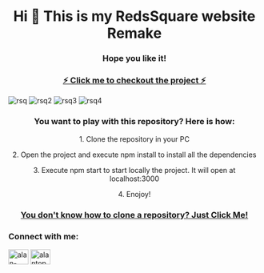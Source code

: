 <h1 align="center">Hi 👋 This is my RedsSquare website Remake</h1>
<h3 align="center">Hope you like it!</h3>

<a href="https://rsq-alantopczylo.vercel.app/" target="_blank"><h3 align="center">⚡ Click me to checkout the project ⚡</h3></a>

<img alt="rsq" src="https://i.postimg.cc/wxnMPBCc/rsq-remake.jpg">
<img alt="rsq2" src="https://i.postimg.cc/YSXqx2NF/rsq-remake2.png">
<img alt="rsq3" src="https://i.postimg.cc/W1w4hwhX/rsq-remakeresp.jpg">
<img alt="rsq4" src="https://i.postimg.cc/NjcMszfK/rsq-remakeresp2.png">

<h3 align="center">You want to play with this repository? Here is how: </h3>
<p align="center">1. Clone the repository in your PC </p>
<p align="center">2. Open the project and execute npm install to install all the dependencies </p>
<p align="center">3. Execute npm start to start locally the project. It will open at localhost:3000</p>
<p align="center">4. Enojoy!</p>

<a href="https://www.educative.io/answers/how-to-clone-a-git-repository-using-the-command-line" target="_blank"><h3 align="center">You don't know how to clone a repository? Just Click Me!</h3></a>

<h3 align="left">Connect with me:</h3>
<p align="left">
<a href="https://linkedin.com/in/alan-topczylo" target="_blank"><img align="center" src="https://raw.githubusercontent.com/rahuldkjain/github-profile-readme-generator/master/src/images/icons/Social/linked-in-alt.svg" alt="alan-topczylo" height="30" width="40" /></a>
<a href="https://instagram.com/alantopczylo" target="_blank"><img align="center" src="https://raw.githubusercontent.com/rahuldkjain/github-profile-readme-generator/master/src/images/icons/Social/instagram.svg" alt="alantopczylo" height="30" width="40" /></a>
</p>
